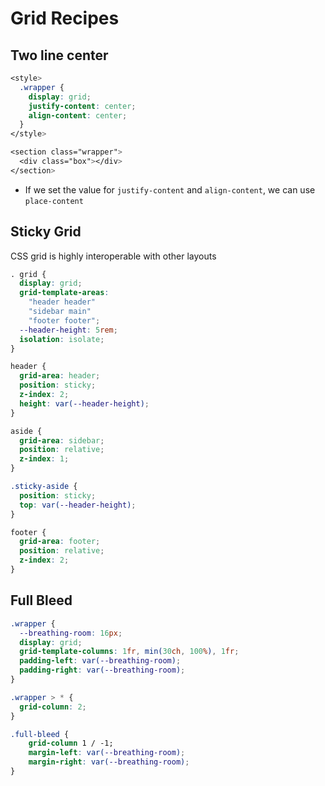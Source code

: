 # Grid Recipes

## Two line center

```css
<style>
  .wrapper {
    display: grid;
    justify-content: center;
    align-content: center;
  }
</style>

<section class="wrapper">
  <div class="box"></div>
</section>
```

- If we set the value for `justify-content` and `align-content`, we can use `place-content`

## Sticky Grid

CSS grid is highly interoperable with other layouts

```css
. grid {
  display: grid;
  grid-template-areas:
    "header header"
    "sidebar main"
    "footer footer";
  --header-height: 5rem;
  isolation: isolate;
}

header {
  grid-area: header;
  position: sticky;
  z-index: 2;
  height: var(--header-height);
}

aside {
  grid-area: sidebar;
  position: relative;
  z-index: 1;
}

.sticky-aside {
  position: sticky;
  top: var(--header-height);
}

footer {
  grid-area: footer;
  position: relative;
  z-index: 2;
}
```

## Full Bleed

```css
.wrapper {
  --breathing-room: 16px;
  display: grid;
  grid-template-columns: 1fr, min(30ch, 100%), 1fr;
  padding-left: var(--breathing-room);
  padding-right: var(--breathing-room);
}

.wrapper > * {
  grid-column: 2;
}

.full-bleed {
    grid-column 1 / -1;
    margin-left: var(--breathing-room);
    margin-right: var(--breathing-room);
}
```
